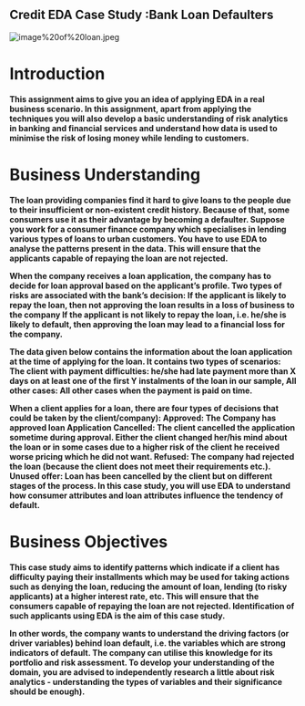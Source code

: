 ## **Credit EDA Case Study :Bank Loan Defaulters**
![image%20of%20loan.jpeg](attachment:image%20of%20loan.jpeg)
# Introduction
<b>This assignment aims to give you an idea of applying EDA in a real business scenario. In this assignment, apart from applying the techniques you will also develop a basic understanding of risk analytics in banking and financial services and understand how data is used to minimise the risk of losing money while lending to customers.</b>
# Business Understanding
<b>The loan providing companies find it hard to give loans to the people due to their insufficient or non-existent credit history. Because of that, some consumers use it as their advantage by becoming a defaulter. Suppose you work for a consumer finance company which specialises in lending various types of loans to urban customers. You have to use EDA to analyse the patterns present in the data. This will ensure that the applicants capable of repaying the loan are not rejected.</b>
 
<b>When the company receives a loan application, the company has to decide for loan approval based on the applicant’s profile. Two types of risks are associated with the bank’s decision:
If the applicant is likely to repay the loan, then not approving the loan results in a loss of business to the company
If the applicant is not likely to repay the loan, i.e. he/she is likely to default, then approving the loan may lead to a financial loss for the company.</b>
 
<b>The data given below contains the information about the loan application at the time of applying for the loan. It contains two types of scenarios:
The client with payment difficulties: he/she had late payment more than X days on at least one of the first Y instalments of the loan in our sample,
All other cases: All other cases when the payment is paid on time.</b>
 
 
<b>When a client applies for a loan, there are four types of decisions that could be taken by the client/company):
Approved: The Company has approved loan Application
Cancelled: The client cancelled the application sometime during approval. Either the client changed her/his mind about the loan or in some cases due to a higher risk of the client he received worse pricing which he did not want.
Refused: The company had rejected the loan (because the client does not meet their requirements etc.).
Unused offer:  Loan has been cancelled by the client but on different stages of the process.
In this case study, you will use EDA to understand how consumer attributes and loan attributes influence the tendency of default.</b>
# Business Objectives
<b>This case study aims to identify patterns which indicate if a client has difficulty paying their installments which may be used for taking actions such as denying the loan, reducing the amount of loan, lending (to risky applicants) at a higher interest rate, etc. This will ensure that the consumers capable of repaying the loan are not rejected. Identification of such applicants using EDA is the aim of this case study.
 
<b>In other words, the company wants to understand the driving factors (or driver variables) behind loan default, i.e. the variables which are strong indicators of default.  The company can utilise this knowledge for its portfolio and risk assessment.</b>
<b>To develop your understanding of the domain, you are advised to independently research a little about risk analytics - understanding the types of variables and their significance should be enough).</b>